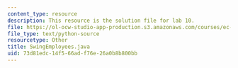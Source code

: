 ```yaml
---
content_type: resource
description: This resource is the solution file for lab 10.
file: https://ol-ocw-studio-app-production.s3.amazonaws.com/courses/ec-s01-internet-technology-in-local-and-global-communities-spring-2005-summer-2005/73d81edc14f566adf76e26a0b8b800bb_SwingEmployees.java
file_type: text/python-source
resourcetype: Other
title: SwingEmployees.java
uid: 73d81edc-14f5-66ad-f76e-26a0b8b800bb
---
```

